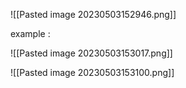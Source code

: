 ![[Pasted image 20230503152946.png]]

example : 

![[Pasted image 20230503153017.png]]

![[Pasted image 20230503153100.png]]

